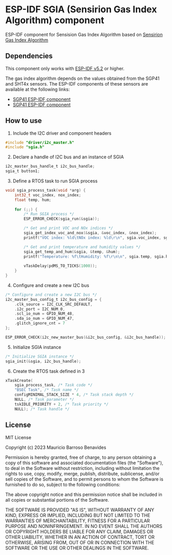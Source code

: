 # ESP-IDF SGIA (Sensirion Gas Index Algorithm) component
ESP-IDF component for Sensision Gas Index Algorithm based on [Sensirion Gas Index Algorithm](https://github.com/Sensirion/gas-index-algorithm)

## Dependencies
This component only works with [ESP-IDF v5.2](https://github.com/espressif/esp-idf/tree/release/v5.2) or higher.

The gas index algorithm depends on the values obtained from the SGP41 and SHT4x sensors. The ESP-IDF components of these sensors are available at the following links:

- [SGP41 ESP-IDF component](https://github.com/mauriciobarroso/sgp41)
- [SGP41 ESP-IDF component](https://github.com/mauriciobarroso/sht4x)

## How to use
1. Include the I2C driver and component headers
```c
#include "driver/i2c_master.h"
#include "sgia.h"
```
2. Declare a handle of I2C bus and an instance of SGIA
```c
i2c_master_bus_handle_t i2c_bus_handle; 
sgia_t button1;
```

3. Define a RTOS task to run SGIA process
```c
void sgia_process_task(void *arg) {
    int32_t voc_index, nox_index;
    float temp, hum;
    
    for (;;) {
        /* Run SGIA process */
        ESP_ERROR_CHECK(sgia_run(&sgia));

        /* Get and print VOC and NOx indices */
        sgia_get_index_voc_and_nox(&sgia, &voc_index, &nox_index);
        printf("VOC index: %ld\tNOx index: %ld\r\n", sgia.voc_index, sgia.nox_index);

        /* Get and print temperature and humidity values */
        sgia_get_temp_and_hum(&sgia, &temp, &hum);
        printf("Temperature: %f\tHumidity: %f\r\n\n", sgia.temp, sgia.hum);
    
        vTaskDelay(pdMS_TO_TICKS(1000));
    }
}
```

4. Configure and create a new I2C bus
```c
/* Configure and create a new I2C bus */
i2c_master_bus_config_t i2c_bus_config = {
    .clk_source = I2C_CLK_SRC_DEFAULT,
    .i2c_port = I2C_NUM_0,
    .scl_io_num = GPIO_NUM_48,
    .sda_io_num = GPIO_NUM_47,
    .glitch_ignore_cnt = 7
};

ESP_ERROR_CHECK(i2c_new_master_bus(&i2c_bus_config, &i2c_bus_handle));
```

5. Initialize SGIA instance
```c
/* Initialize SGIA instance */
sgia_init(&sgia, i2c_bus_handle);
```

6. Create the RTOS task defined in 3
```c
xTaskCreate(
    sgia_process_task, /* Task code */
    "BSEC Task", /* Task name */
    configMINIMAL_STACK_SIZE * 4, /* Task stack depth */
    NULL, /* Task parameter */
    tskIDLE_PRIORITY + 2, /* Task priority */
    NULL); /* Task handle */
```

## License
MIT License

Copyright (c) 2023 Mauricio Barroso Benavides

Permission is hereby granted, free of charge, to any person obtaining a copy
of this software and associated documentation files (the "Software"), to deal
in the Software without restriction, including without limitation the rights
to use, copy, modify, merge, publish, distribute, sublicense, and/or sell
copies of the Software, and to permit persons to whom the Software is
furnished to do so, subject to the following conditions:

The above copyright notice and this permission notice shall be included in all
copies or substantial portions of the Software.

THE SOFTWARE IS PROVIDED "AS IS", WITHOUT WARRANTY OF ANY KIND, EXPRESS OR
IMPLIED, INCLUDING BUT NOT LIMITED TO THE WARRANTIES OF MERCHANTABILITY,
FITNESS FOR A PARTICULAR PURPOSE AND NONINFRINGEMENT. IN NO EVENT SHALL THE
AUTHORS OR COPYRIGHT HOLDERS BE LIABLE FOR ANY CLAIM, DAMAGES OR OTHER
LIABILITY, WHETHER IN AN ACTION OF CONTRACT, TORT OR OTHERWISE, ARISING FROM,
OUT OF OR IN CONNECTION WITH THE SOFTWARE OR THE USE OR OTHER DEALINGS IN THE
SOFTWARE.
